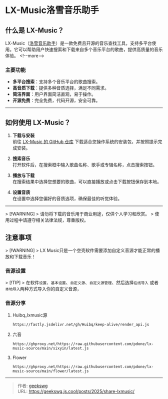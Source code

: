 # LX-Music洛雪音乐助手

## 什么是 LX-Music？

LX-Music（[洛雪音乐助手](https://lxmusic.toside.cn/download)）是一款免费且开源的音乐查找工具，支持多平台使用。它可以帮助用户快速搜索和下载来自多个音乐平台的歌曲，提供高质量的音乐体验。
&lt;!--more--&gt;
### 主要功能

- **多平台搜索**：支持多个音乐平台的歌曲搜索。
- **高音质下载**：提供多种音质选择，满足不同需求。
- **简洁界面**：用户界面简洁直观，易于操作。
- **开源免费**：完全免费，代码开源，安全可靠。

---

## 如何使用 LX-Music？

1. **下载与安装**  
   前往 [LX-Music 的 GitHub 仓库](https://github.com/lyswhut/lx-music-desktop) 下载适合您操作系统的安装包，并按照提示完成安装。

2. **搜索音乐**  
   打开软件后，在搜索框中输入歌曲名称、歌手或专辑名称，点击搜索按钮。

3. **播放与下载**  
   在搜索结果中选择您想要的歌曲，可以直接播放或点击下载按钮保存到本地。

4. **设置音质**  
   在设置中选择您偏好的音质选项，确保最佳的听觉体验。

---

&gt; [!WARNING]
&gt; 请勿将下载的音乐用于商业用途，仅供个人学习和欣赏。
&gt; 使用过程中请遵守相关法律法规，尊重版权。

## 注意事项

&gt; [!WARNING]
&gt; LX Music只是一个空壳软件需要添加自定义音源才能正常的播放和下载音乐！

### 音源设置

&gt; [!TIP]
&gt; 在软件`设置`、`基本设置`、`自定义源`、`自定义源管理`、然后选择`在线导入` 或者 `本地导入`两种方式导入你的自定义音源，

### 音源分享

1. Huibq_lxmusic源
    ```
    https://fastly.jsdelivr.net/gh/Huibq/keep-alive/render_api.js
    ```
2. 六音
    ```
    https://ghproxy.net/https://raw.githubusercontent.com/pdone/lx-music-source/main/sixyin/latest.js
    ```
3. Flower
    ```
    https://ghproxy.net/https://raw.githubusercontent.com/pdone/lx-music-source/main/flower/latest.js
    ```

---

> 作者: [geekswg](https://github.com/geekswg)  
> URL: https://geekswg.js.cool/posts/2025/share-lxmusic/  

